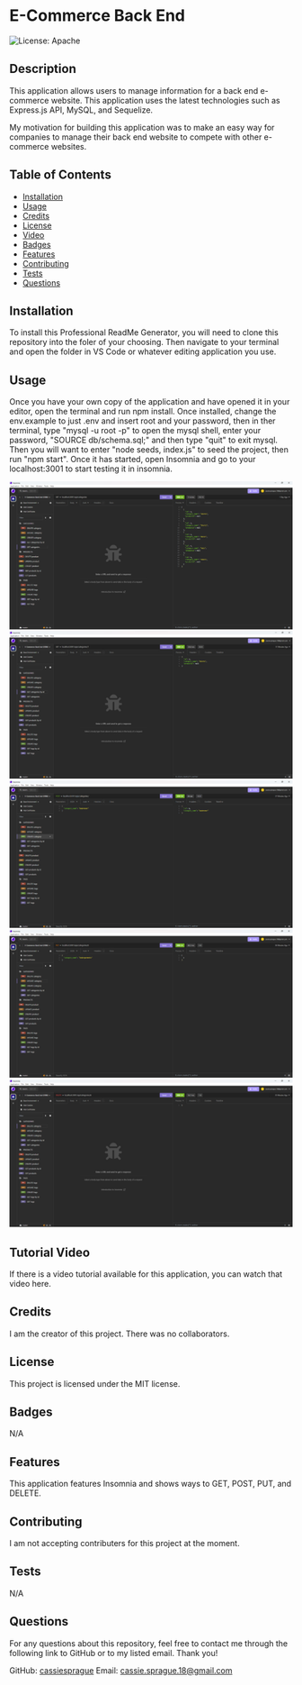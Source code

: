 # E-Commerce Back End
![License: Apache](https://img.shields.io/badge/license-MIT-green.svg)

## Description
This application allows users to manage information for a back end e-commerce website. This application uses the latest technologies such as Express.js API, MySQL, and Sequelize.

My motivation for building this application was to make an easy way for companies to manage their back end website to compete with other e-commerce websites.

## Table of Contents

- [Installation](#installation)
- [Usage](#usage)
- [Credits](#credits)
- [License](#license)
- [Video](#video)
- [Badges](#badges)
- [Features](#features)
- [Contributing](#contributing)
- [Tests](#tests)
- [Questions](#questions)

## Installation
To install this Professional ReadMe Generator, you will need to clone this repository into the foler of your choosing. Then navigate to your terminal and open the folder in VS Code or whatever editing application you use.

## Usage
Once you have your own copy of the application and have opened it in your editor, open the terminal and run npm install. Once installed, change the env.example to just .env and insert root and your password, then in ther terminal, type "mysql -u root -p" to open the mysql shell, enter your password, "SOURCE db/schema.sql;" and then type "quit" to exit mysql. Then you will want to enter "node seeds, index.js" to seed the project, then run "npm start". Once it has started, open Insomnia and go to your localhost:3001 to start testing it in insomnia.

![screenshot1](assets/ss1.png) ![screenshot2](assets/ss2.png) ![screenshot3](assets/ss3.png) ![screenshot4](assets/ss4.png) ![screenshot5](assets/ss5.png)

## Tutorial Video 
If there is a video tutorial available for this application, you can watch that video here. 

## Credits
I am the creator of this project. There was no collaborators.

## License 
This project is licensed under the MIT license.

## Badges
N/A

## Features
This application features Insomnia and shows ways to GET, POST, PUT, and DELETE.

## Contributing
I am not accepting contributers for this project at the moment.

## Tests
N/A

## Questions
For any questions about this repository, feel free to contact me through the following link to GitHub or to my listed email. Thank you!

GitHub: [cassiesprague](https://github.com/cassiesprague)
Email: cassie.sprague.18@gmail.com
